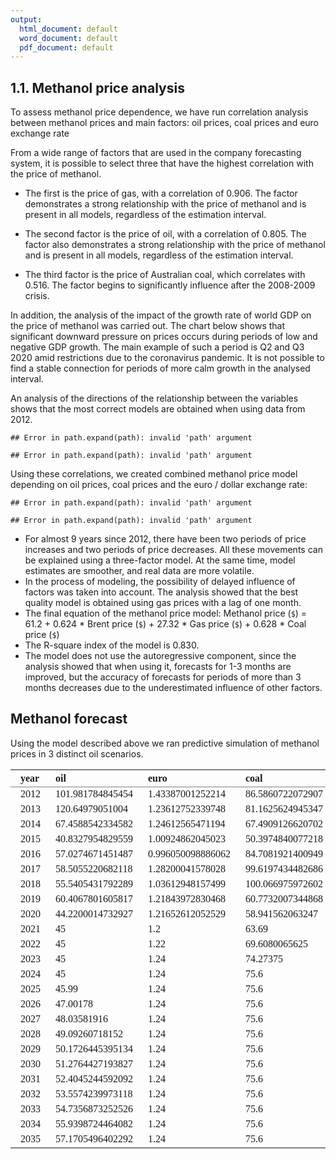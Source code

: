 ```yaml
---
output:
  html_document: default
  word_document: default
  pdf_document: default
---
```

## 1.1.	Methanol price analysis

To assess methanol price dependence, we have run correlation analysis between methanol prices and main factors: oil prices, coal prices and euro exchange rate

From a wide range of factors that are used in the company forecasting system, it is possible to select three that have the highest correlation with the price of methanol.

- The first is the price of gas, with a correlation of 0.906. The factor demonstrates a strong relationship with the price of methanol and is present in all models, regardless of the estimation interval.

- The second factor is the price of oil, with a correlation of 0.805. The factor also demonstrates a strong relationship with the price of methanol and is present in all models, regardless of the estimation interval.

- The third factor is the price of Australian coal, which correlates with 0.516. The factor begins to significantly influence after the 2008-2009 crisis.

In addition, the analysis of the impact of the growth rate of world GDP on the price of methanol was carried out. The chart below shows that significant downward pressure on prices occurs during periods of low and negative GDP growth. The main example of such a period is Q2 and Q3 2020 amid restrictions due to the coronavirus pandemic. It is not possible to find a stable connection for periods of more calm growth in the analysed interval.

An analysis of the directions of the relationship between the variables shows that the most correct models are obtained when using data from 2012.



```
## Error in path.expand(path): invalid 'path' argument
```

```
## Error in path.expand(path): invalid 'path' argument
```

Using these correlations, we created combined methanol price model depending on oil prices, coal prices and the euro / dollar exchange rate:


```
## Error in path.expand(path): invalid 'path' argument
```

```
## Error in path.expand(path): invalid 'path' argument
```
-	For almost 9 years since 2012, there have been two periods of price increases and two periods of price decreases. All these movements can be explained using a three-factor model. At the same time, model estimates are smoother, and real data are more volatile.
-	In the process of modeling, the possibility of delayed influence of factors was taken into account. The analysis showed that the best quality model is obtained using gas prices with a lag of one month.
-	The final equation of the methanol price model:
Methanol price (`$`) = 61.2 + 0.624 * Brent price (`$`) + 27.32 * Gas price (`$`) + 0.628 * Coal price (`$`)
-	The R-square index of the model is 0.830.
-	The model does not use the autoregressive component, since the analysis showed that when using it, forecasts for 1-3 months are improved, but the accuracy of forecasts for periods of more than 3 months decreases due to the underestimated influence of other factors.


## Methanol forecast

Using the model described above we ran predictive simulation of methanol prices in 3 distinct oil scenarios.

<table class='gmisc_table' style='border-collapse: collapse; margin-top: 1em; margin-bottom: 1em;' >
<thead>
<tr>
<th style='padding-left: 1em; font-family: Panton; border-bottom: 1px solid grey; border-top: 2px solid grey; text-align: left;'>year</th>
<th style='padding-left: 1em; font-family: Panton; border-bottom: 1px solid grey; border-top: 2px solid grey; text-align: left;'>oil</th>
<th style='padding-left: 1em; font-family: Panton; border-bottom: 1px solid grey; border-top: 2px solid grey; text-align: left;'>euro</th>
<th style='padding-left: 1em; font-family: Panton; border-bottom: 1px solid grey; border-top: 2px solid grey; text-align: left;'>coal</th>
<th style='padding-left: 1em; font-family: Panton; border-bottom: 1px solid grey; border-top: 2px solid grey; text-align: left;'>gdp</th>
<th style='padding-left: 1em; font-family: Panton; border-bottom: 1px solid grey; border-top: 2px solid grey; text-align: left;'>gas</th>
<th style='padding-left: 1em; font-family: Panton; border-bottom: 1px solid grey; border-top: 2px solid grey; text-align: left;'>methanol</th>
<th style='padding-left: 1em; font-family: Panton; border-bottom: 1px solid grey; border-top: 2px solid grey; text-align: left;'>gdp_less_1</th>
<th style='padding-left: 1em; font-family: Panton; border-bottom: 1px solid grey; border-top: 2px solid grey; text-align: left;'>model</th>
<th style='padding-left: 1em; font-family: Panton; border-bottom: 1px solid grey; border-top: 2px solid grey; text-align: left;'>err</th>
</tr>
</thead>
<tbody>
<tr>
<td style='padding-left: 1em; font-family: Panton; text-align: left;'>2012</td>
<td style='padding-left: 1em; font-family: Panton; text-align: left;'>101.981784845454</td>
<td style='padding-left: 1em; font-family: Panton; text-align: left;'>1.43387001252214</td>
<td style='padding-left: 1em; font-family: Panton; text-align: left;'>86.5860722072907</td>
<td style='padding-left: 1em; font-family: Panton; text-align: left;'>1.08876466626792</td>
<td style='padding-left: 1em; font-family: Panton; text-align: left;'>10.2394745402009</td>
<td style='padding-left: 1em; font-family: Panton; text-align: left;'>440.712518076378</td>
<td style='padding-left: 1em; font-family: Panton; text-align: left;'>0</td>
<td style='padding-left: 1em; font-family: Panton; text-align: left;'>459.031695971295</td>
<td style='padding-left: 1em; font-family: Panton; text-align: left;'>0.0415671830128095</td>
</tr>
<tr>
<td style='padding-left: 1em; font-family: Panton; text-align: left;'>2013</td>
<td style='padding-left: 1em; font-family: Panton; text-align: left;'>120.64979051004</td>
<td style='padding-left: 1em; font-family: Panton; text-align: left;'>1.23612752339748</td>
<td style='padding-left: 1em; font-family: Panton; text-align: left;'>81.1625624945347</td>
<td style='padding-left: 1em; font-family: Panton; text-align: left;'>2.61852522192059</td>
<td style='padding-left: 1em; font-family: Panton; text-align: left;'>11.560642916694</td>
<td style='padding-left: 1em; font-family: Panton; text-align: left;'>534.085326008545</td>
<td style='padding-left: 1em; font-family: Panton; text-align: left;'>0</td>
<td style='padding-left: 1em; font-family: Panton; text-align: left;'>503.363191308705</td>
<td style='padding-left: 1em; font-family: Panton; text-align: left;'>0.0575228960687608</td>
</tr>
<tr>
<td style='padding-left: 1em; font-family: Panton; text-align: left;'>2014</td>
<td style='padding-left: 1em; font-family: Panton; text-align: left;'>67.4588542334582</td>
<td style='padding-left: 1em; font-family: Panton; text-align: left;'>1.24612565471194</td>
<td style='padding-left: 1em; font-family: Panton; text-align: left;'>67.4909126620702</td>
<td style='padding-left: 1em; font-family: Panton; text-align: left;'>2.86932681220107</td>
<td style='padding-left: 1em; font-family: Panton; text-align: left;'>7.83278393823013</td>
<td style='padding-left: 1em; font-family: Panton; text-align: left;'>340.907799422328</td>
<td style='padding-left: 1em; font-family: Panton; text-align: left;'>0</td>
<td style='padding-left: 1em; font-family: Panton; text-align: left;'>359.735137928679</td>
<td style='padding-left: 1em; font-family: Panton; text-align: left;'>0.0552270688387118</td>
</tr>
<tr>
<td style='padding-left: 1em; font-family: Panton; text-align: left;'>2015</td>
<td style='padding-left: 1em; font-family: Panton; text-align: left;'>40.8327954829559</td>
<td style='padding-left: 1em; font-family: Panton; text-align: left;'>1.00924862045023</td>
<td style='padding-left: 1em; font-family: Panton; text-align: left;'>50.3974840077218</td>
<td style='padding-left: 1em; font-family: Panton; text-align: left;'>2.81548900806371</td>
<td style='padding-left: 1em; font-family: Panton; text-align: left;'>5.49272704225732</td>
<td style='padding-left: 1em; font-family: Panton; text-align: left;'>234.331715116386</td>
<td style='padding-left: 1em; font-family: Panton; text-align: left;'>0</td>
<td style='padding-left: 1em; font-family: Panton; text-align: left;'>268.445961734192</td>
<td style='padding-left: 1em; font-family: Panton; text-align: left;'>0.145581005118586</td>
</tr>
<tr>
<td style='padding-left: 1em; font-family: Panton; text-align: left;'>2016</td>
<td style='padding-left: 1em; font-family: Panton; text-align: left;'>57.0274671451487</td>
<td style='padding-left: 1em; font-family: Panton; text-align: left;'>0.996050098886062</td>
<td style='padding-left: 1em; font-family: Panton; text-align: left;'>84.7081921400949</td>
<td style='padding-left: 1em; font-family: Panton; text-align: left;'>2.7082812976313</td>
<td style='padding-left: 1em; font-family: Panton; text-align: left;'>5.19280952759029</td>
<td style='padding-left: 1em; font-family: Panton; text-align: left;'>290.320894778671</td>
<td style='padding-left: 1em; font-family: Panton; text-align: left;'>0</td>
<td style='padding-left: 1em; font-family: Panton; text-align: left;'>291.933516576903</td>
<td style='padding-left: 1em; font-family: Panton; text-align: left;'>0.00555461844887506</td>
</tr>
<tr>
<td style='padding-left: 1em; font-family: Panton; text-align: left;'>2017</td>
<td style='padding-left: 1em; font-family: Panton; text-align: left;'>58.5055220682118</td>
<td style='padding-left: 1em; font-family: Panton; text-align: left;'>1.28200041578028</td>
<td style='padding-left: 1em; font-family: Panton; text-align: left;'>99.6197434482686</td>
<td style='padding-left: 1em; font-family: Panton; text-align: left;'>3.1941020497585</td>
<td style='padding-left: 1em; font-family: Panton; text-align: left;'>7.69086160011093</td>
<td style='padding-left: 1em; font-family: Panton; text-align: left;'>332.055285398687</td>
<td style='padding-left: 1em; font-family: Panton; text-align: left;'>0</td>
<td style='padding-left: 1em; font-family: Panton; text-align: left;'>370.471661911061</td>
<td style='padding-left: 1em; font-family: Panton; text-align: left;'>0.115692712032122</td>
</tr>
<tr>
<td style='padding-left: 1em; font-family: Panton; text-align: left;'>2018</td>
<td style='padding-left: 1em; font-family: Panton; text-align: left;'>55.5405431792289</td>
<td style='padding-left: 1em; font-family: Panton; text-align: left;'>1.03612948157499</td>
<td style='padding-left: 1em; font-family: Panton; text-align: left;'>100.066975972602</td>
<td style='padding-left: 1em; font-family: Panton; text-align: left;'>2.88107112631098</td>
<td style='padding-left: 1em; font-family: Panton; text-align: left;'>8.76924568064744</td>
<td style='padding-left: 1em; font-family: Panton; text-align: left;'>306.03977454984</td>
<td style='padding-left: 1em; font-family: Panton; text-align: left;'>0</td>
<td style='padding-left: 1em; font-family: Panton; text-align: left;'>398.360864633874</td>
<td style='padding-left: 1em; font-family: Panton; text-align: left;'>0.301663697863559</td>
</tr>
<tr>
<td style='padding-left: 1em; font-family: Panton; text-align: left;'>2019</td>
<td style='padding-left: 1em; font-family: Panton; text-align: left;'>60.4067801605817</td>
<td style='padding-left: 1em; font-family: Panton; text-align: left;'>1.21843972830468</td>
<td style='padding-left: 1em; font-family: Panton; text-align: left;'>60.7732007344868</td>
<td style='padding-left: 1em; font-family: Panton; text-align: left;'>2.35622611294959</td>
<td style='padding-left: 1em; font-family: Panton; text-align: left;'>4.45733770488203</td>
<td style='padding-left: 1em; font-family: Panton; text-align: left;'>235.107143511827</td>
<td style='padding-left: 1em; font-family: Panton; text-align: left;'>0</td>
<td style='padding-left: 1em; font-family: Panton; text-align: left;'>258.902157511928</td>
<td style='padding-left: 1em; font-family: Panton; text-align: left;'>0.101209234414029</td>
</tr>
<tr>
<td style='padding-left: 1em; font-family: Panton; text-align: left;'>2020</td>
<td style='padding-left: 1em; font-family: Panton; text-align: left;'>44.2200014732927</td>
<td style='padding-left: 1em; font-family: Panton; text-align: left;'>1.21652612052529</td>
<td style='padding-left: 1em; font-family: Panton; text-align: left;'>58.941562063247</td>
<td style='padding-left: 1em; font-family: Panton; text-align: left;'>-2</td>
<td style='padding-left: 1em; font-family: Panton; text-align: left;'>3.96062192470767</td>
<td style='padding-left: 1em; font-family: Panton; text-align: left;'></td>
<td style='padding-left: 1em; font-family: Panton; text-align: left;'>-2</td>
<td style='padding-left: 1em; font-family: Panton; text-align: left;'>234.079245568887</td>
<td style='padding-left: 1em; font-family: Panton; text-align: left;'></td>
</tr>
<tr>
<td style='padding-left: 1em; font-family: Panton; text-align: left;'>2021</td>
<td style='padding-left: 1em; font-family: Panton; text-align: left;'>45</td>
<td style='padding-left: 1em; font-family: Panton; text-align: left;'>1.2</td>
<td style='padding-left: 1em; font-family: Panton; text-align: left;'>63.69</td>
<td style='padding-left: 1em; font-family: Panton; text-align: left;'>2</td>
<td style='padding-left: 1em; font-family: Panton; text-align: left;'>3.66448886194379</td>
<td style='padding-left: 1em; font-family: Panton; text-align: left;'></td>
<td style='padding-left: 1em; font-family: Panton; text-align: left;'>0</td>
<td style='padding-left: 1em; font-family: Panton; text-align: left;'>229.462141119045</td>
<td style='padding-left: 1em; font-family: Panton; text-align: left;'></td>
</tr>
<tr>
<td style='padding-left: 1em; font-family: Panton; text-align: left;'>2022</td>
<td style='padding-left: 1em; font-family: Panton; text-align: left;'>45</td>
<td style='padding-left: 1em; font-family: Panton; text-align: left;'>1.22</td>
<td style='padding-left: 1em; font-family: Panton; text-align: left;'>69.6080065625</td>
<td style='padding-left: 1em; font-family: Panton; text-align: left;'>2</td>
<td style='padding-left: 1em; font-family: Panton; text-align: left;'>4.88572420088728</td>
<td style='padding-left: 1em; font-family: Panton; text-align: left;'></td>
<td style='padding-left: 1em; font-family: Panton; text-align: left;'>0</td>
<td style='padding-left: 1em; font-family: Panton; text-align: left;'>266.543925775684</td>
<td style='padding-left: 1em; font-family: Panton; text-align: left;'></td>
</tr>
<tr>
<td style='padding-left: 1em; font-family: Panton; text-align: left;'>2023</td>
<td style='padding-left: 1em; font-family: Panton; text-align: left;'>45</td>
<td style='padding-left: 1em; font-family: Panton; text-align: left;'>1.24</td>
<td style='padding-left: 1em; font-family: Panton; text-align: left;'>74.27375</td>
<td style='padding-left: 1em; font-family: Panton; text-align: left;'>2</td>
<td style='padding-left: 1em; font-family: Panton; text-align: left;'>5.05664274751648</td>
<td style='padding-left: 1em; font-family: Panton; text-align: left;'></td>
<td style='padding-left: 1em; font-family: Panton; text-align: left;'>0</td>
<td style='padding-left: 1em; font-family: Panton; text-align: left;'>274.146581578167</td>
<td style='padding-left: 1em; font-family: Panton; text-align: left;'></td>
</tr>
<tr>
<td style='padding-left: 1em; font-family: Panton; text-align: left;'>2024</td>
<td style='padding-left: 1em; font-family: Panton; text-align: left;'>45</td>
<td style='padding-left: 1em; font-family: Panton; text-align: left;'>1.24</td>
<td style='padding-left: 1em; font-family: Panton; text-align: left;'>75.6</td>
<td style='padding-left: 1em; font-family: Panton; text-align: left;'>2</td>
<td style='padding-left: 1em; font-family: Panton; text-align: left;'>5.29190037015231</td>
<td style='padding-left: 1em; font-family: Panton; text-align: left;'></td>
<td style='padding-left: 1em; font-family: Panton; text-align: left;'>0</td>
<td style='padding-left: 1em; font-family: Panton; text-align: left;'>281.40706346754</td>
<td style='padding-left: 1em; font-family: Panton; text-align: left;'></td>
</tr>
<tr>
<td style='padding-left: 1em; font-family: Panton; text-align: left;'>2025</td>
<td style='padding-left: 1em; font-family: Panton; text-align: left;'>45.99</td>
<td style='padding-left: 1em; font-family: Panton; text-align: left;'>1.24</td>
<td style='padding-left: 1em; font-family: Panton; text-align: left;'>75.6</td>
<td style='padding-left: 1em; font-family: Panton; text-align: left;'>2</td>
<td style='padding-left: 1em; font-family: Panton; text-align: left;'>4.22940806641501</td>
<td style='padding-left: 1em; font-family: Panton; text-align: left;'></td>
<td style='padding-left: 1em; font-family: Panton; text-align: left;'>0</td>
<td style='padding-left: 1em; font-family: Panton; text-align: left;'>253.000576098195</td>
<td style='padding-left: 1em; font-family: Panton; text-align: left;'></td>
</tr>
<tr>
<td style='padding-left: 1em; font-family: Panton; text-align: left;'>2026</td>
<td style='padding-left: 1em; font-family: Panton; text-align: left;'>47.00178</td>
<td style='padding-left: 1em; font-family: Panton; text-align: left;'>1.24</td>
<td style='padding-left: 1em; font-family: Panton; text-align: left;'>75.6</td>
<td style='padding-left: 1em; font-family: Panton; text-align: left;'>2</td>
<td style='padding-left: 1em; font-family: Panton; text-align: left;'>4.32245504387614</td>
<td style='padding-left: 1em; font-family: Panton; text-align: left;'></td>
<td style='padding-left: 1em; font-family: Panton; text-align: left;'>0</td>
<td style='padding-left: 1em; font-family: Panton; text-align: left;'>256.173825740355</td>
<td style='padding-left: 1em; font-family: Panton; text-align: left;'></td>
</tr>
<tr>
<td style='padding-left: 1em; font-family: Panton; text-align: left;'>2027</td>
<td style='padding-left: 1em; font-family: Panton; text-align: left;'>48.03581916</td>
<td style='padding-left: 1em; font-family: Panton; text-align: left;'>1.24</td>
<td style='padding-left: 1em; font-family: Panton; text-align: left;'>75.6</td>
<td style='padding-left: 1em; font-family: Panton; text-align: left;'>2</td>
<td style='padding-left: 1em; font-family: Panton; text-align: left;'>4.41754905484142</td>
<td style='padding-left: 1em; font-family: Panton; text-align: left;'></td>
<td style='padding-left: 1em; font-family: Panton; text-align: left;'>0</td>
<td style='padding-left: 1em; font-family: Panton; text-align: left;'>259.416886874643</td>
<td style='padding-left: 1em; font-family: Panton; text-align: left;'></td>
</tr>
<tr>
<td style='padding-left: 1em; font-family: Panton; text-align: left;'>2028</td>
<td style='padding-left: 1em; font-family: Panton; text-align: left;'>49.09260718152</td>
<td style='padding-left: 1em; font-family: Panton; text-align: left;'>1.24</td>
<td style='padding-left: 1em; font-family: Panton; text-align: left;'>75.6</td>
<td style='padding-left: 1em; font-family: Panton; text-align: left;'>2</td>
<td style='padding-left: 1em; font-family: Panton; text-align: left;'>4.51473513404793</td>
<td style='padding-left: 1em; font-family: Panton; text-align: left;'></td>
<td style='padding-left: 1em; font-family: Panton; text-align: left;'>0</td>
<td style='padding-left: 1em; font-family: Panton; text-align: left;'>262.731295353885</td>
<td style='padding-left: 1em; font-family: Panton; text-align: left;'></td>
</tr>
<tr>
<td style='padding-left: 1em; font-family: Panton; text-align: left;'>2029</td>
<td style='padding-left: 1em; font-family: Panton; text-align: left;'>50.1726445395134</td>
<td style='padding-left: 1em; font-family: Panton; text-align: left;'>1.24</td>
<td style='padding-left: 1em; font-family: Panton; text-align: left;'>75.6</td>
<td style='padding-left: 1em; font-family: Panton; text-align: left;'>2</td>
<td style='padding-left: 1em; font-family: Panton; text-align: left;'>4.61405930699698</td>
<td style='padding-left: 1em; font-family: Panton; text-align: left;'></td>
<td style='padding-left: 1em; font-family: Panton; text-align: left;'>0</td>
<td style='padding-left: 1em; font-family: Panton; text-align: left;'>266.11862081967</td>
<td style='padding-left: 1em; font-family: Panton; text-align: left;'></td>
</tr>
<tr>
<td style='padding-left: 1em; font-family: Panton; text-align: left;'>2030</td>
<td style='padding-left: 1em; font-family: Panton; text-align: left;'>51.2764427193827</td>
<td style='padding-left: 1em; font-family: Panton; text-align: left;'>1.24</td>
<td style='padding-left: 1em; font-family: Panton; text-align: left;'>75.6</td>
<td style='padding-left: 1em; font-family: Panton; text-align: left;'>2</td>
<td style='padding-left: 1em; font-family: Panton; text-align: left;'>4.71556861175092</td>
<td style='padding-left: 1em; font-family: Panton; text-align: left;'></td>
<td style='padding-left: 1em; font-family: Panton; text-align: left;'>0</td>
<td style='padding-left: 1em; font-family: Panton; text-align: left;'>269.580467445703</td>
<td style='padding-left: 1em; font-family: Panton; text-align: left;'></td>
</tr>
<tr>
<td style='padding-left: 1em; font-family: Panton; text-align: left;'>2031</td>
<td style='padding-left: 1em; font-family: Panton; text-align: left;'>52.4045244592092</td>
<td style='padding-left: 1em; font-family: Panton; text-align: left;'>1.24</td>
<td style='padding-left: 1em; font-family: Panton; text-align: left;'>75.6</td>
<td style='padding-left: 1em; font-family: Panton; text-align: left;'>2</td>
<td style='padding-left: 1em; font-family: Panton; text-align: left;'>4.81931112120944</td>
<td style='padding-left: 1em; font-family: Panton; text-align: left;'></td>
<td style='padding-left: 1em; font-family: Panton; text-align: left;'>0</td>
<td style='padding-left: 1em; font-family: Panton; text-align: left;'>273.118474697509</td>
<td style='padding-left: 1em; font-family: Panton; text-align: left;'></td>
</tr>
<tr>
<td style='padding-left: 1em; font-family: Panton; text-align: left;'>2032</td>
<td style='padding-left: 1em; font-family: Panton; text-align: left;'>53.5574239973118</td>
<td style='padding-left: 1em; font-family: Panton; text-align: left;'>1.24</td>
<td style='padding-left: 1em; font-family: Panton; text-align: left;'>75.6</td>
<td style='padding-left: 1em; font-family: Panton; text-align: left;'>2</td>
<td style='padding-left: 1em; font-family: Panton; text-align: left;'>4.92533596587605</td>
<td style='padding-left: 1em; font-family: Panton; text-align: left;'></td>
<td style='padding-left: 1em; font-family: Panton; text-align: left;'>0</td>
<td style='padding-left: 1em; font-family: Panton; text-align: left;'>276.734318108854</td>
<td style='padding-left: 1em; font-family: Panton; text-align: left;'></td>
</tr>
<tr>
<td style='padding-left: 1em; font-family: Panton; text-align: left;'>2033</td>
<td style='padding-left: 1em; font-family: Panton; text-align: left;'>54.7356873252526</td>
<td style='padding-left: 1em; font-family: Panton; text-align: left;'>1.24</td>
<td style='padding-left: 1em; font-family: Panton; text-align: left;'>75.6</td>
<td style='padding-left: 1em; font-family: Panton; text-align: left;'>2</td>
<td style='padding-left: 1em; font-family: Panton; text-align: left;'>5.03369335712532</td>
<td style='padding-left: 1em; font-family: Panton; text-align: left;'></td>
<td style='padding-left: 1em; font-family: Panton; text-align: left;'>0</td>
<td style='padding-left: 1em; font-family: Panton; text-align: left;'>280.429710075249</td>
<td style='padding-left: 1em; font-family: Panton; text-align: left;'></td>
</tr>
<tr>
<td style='padding-left: 1em; font-family: Panton; text-align: left;'>2034</td>
<td style='padding-left: 1em; font-family: Panton; text-align: left;'>55.9398724464082</td>
<td style='padding-left: 1em; font-family: Panton; text-align: left;'>1.24</td>
<td style='padding-left: 1em; font-family: Panton; text-align: left;'>75.6</td>
<td style='padding-left: 1em; font-family: Panton; text-align: left;'>2</td>
<td style='padding-left: 1em; font-family: Panton; text-align: left;'>5.14443461098208</td>
<td style='padding-left: 1em; font-family: Panton; text-align: left;'></td>
<td style='padding-left: 1em; font-family: Panton; text-align: left;'>0</td>
<td style='padding-left: 1em; font-family: Panton; text-align: left;'>284.206400664904</td>
<td style='padding-left: 1em; font-family: Panton; text-align: left;'></td>
</tr>
<tr>
<td style='padding-left: 1em; font-family: Panton; border-bottom: 2px solid grey; text-align: left;'>2035</td>
<td style='padding-left: 1em; font-family: Panton; border-bottom: 2px solid grey; text-align: left;'>57.1705496402292</td>
<td style='padding-left: 1em; font-family: Panton; border-bottom: 2px solid grey; text-align: left;'>1.24</td>
<td style='padding-left: 1em; font-family: Panton; border-bottom: 2px solid grey; text-align: left;'>75.6</td>
<td style='padding-left: 1em; font-family: Panton; border-bottom: 2px solid grey; text-align: left;'>2</td>
<td style='padding-left: 1em; font-family: Panton; border-bottom: 2px solid grey; text-align: left;'>5.25761217242368</td>
<td style='padding-left: 1em; font-family: Panton; border-bottom: 2px solid grey; text-align: left;'></td>
<td style='padding-left: 1em; font-family: Panton; border-bottom: 2px solid grey; text-align: left;'>0</td>
<td style='padding-left: 1em; font-family: Panton; border-bottom: 2px solid grey; text-align: left;'>288.066178447532</td>
<td style='padding-left: 1em; font-family: Panton; border-bottom: 2px solid grey; text-align: left;'></td>
</tr>
</tbody>
</table>
